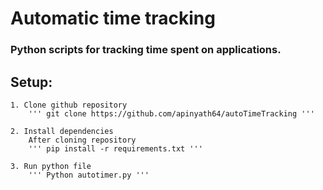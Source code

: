 # Automatic time tracking
### Python scripts for tracking time spent on applications.

## Setup:
    1. Clone github repository
        ''' git clone https://github.com/apinyath64/autoTimeTracking '''

    2. Install dependencies
        After cloning repository 
        ''' pip install -r requirements.txt '''

    3. Run python file
        ''' Python autotimer.py '''

